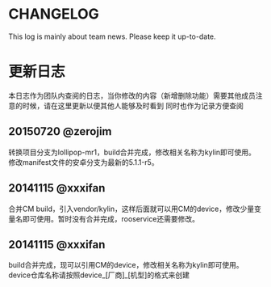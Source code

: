 CHANGELOG
=========
This log is mainly about team news. Please keep it up-to-date.

更新日志
=========
本日志作为团队内查阅的日志，当你修改的内容（新增删除功能）需要其他成员注意的时候，请在这里更新以便其他人能够及时看到
同时也作为记录方便查阅

20150720 @zerojim
---------------------
转换项目分支为lollipop-mr1，build合并完成，修改相关名称为kylin即可使用。修改manifest文件的安卓分支为最新的5.1.1-r5。

20141115 @xxxifan
---------------------
合并CM build，引入vendor/kylin，这样后面就可以用CM的device，修改少量变量名即可使用。暂时没有合并完成，rooservice还需要修改。

20141115 @xxxifan
---------------------
build合并完成，现可以引用CM的device，修改相关名称为kylin即可使用。device仓库名称请按照device_[厂商]_[机型]的格式来创建
